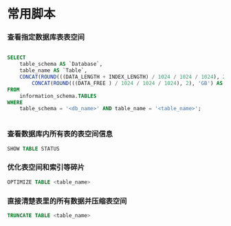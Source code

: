 # 常用脚本



### 查看指定数据库表表空间

```sql

SELECT 
    table_schema AS `Database`, 
    table_name AS `Table`, 
    CONCAT(ROUND(((DATA_LENGTH + INDEX_LENGTH) / 1024 / 1024 / 1024), 2), 'GB') AS `used`,
		CONCAT(ROUND(((DATA_FREE ) / 1024 / 1024 / 1024), 2), 'GB') AS `Free`
FROM 
    information_schema.TABLES 
WHERE 
    table_schema = '<db_name>' AND table_name = '<table_name>';
		
```

### 查看数据库内所有表的表空间信息

```sql
SHOW TABLE STATUS
```

### 优化表空间和索引等碎片

```sql
OPTIMIZE TABLE <table_name>

```

### 直接清楚表里的所有数据并压缩表空间

```sql
TRUNCATE TABLE <table_name>
```

